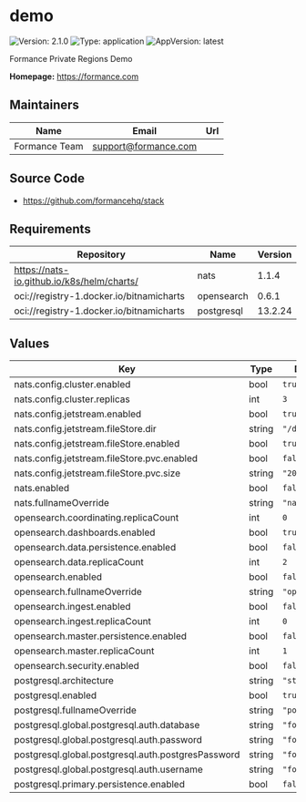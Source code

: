 # demo

![Version: 2.1.0](https://img.shields.io/badge/Version-2.1.0-informational?style=flat-square) ![Type: application](https://img.shields.io/badge/Type-application-informational?style=flat-square) ![AppVersion: latest](https://img.shields.io/badge/AppVersion-latest-informational?style=flat-square)

Formance Private Regions Demo

**Homepage:** <https://formance.com>

## Maintainers

| Name | Email | Url |
| ---- | ------ | --- |
| Formance Team | <support@formance.com> |  |

## Source Code

* <https://github.com/formancehq/stack>

## Requirements

| Repository | Name | Version |
|------------|------|---------|
| https://nats-io.github.io/k8s/helm/charts/ | nats | 1.1.4 |
| oci://registry-1.docker.io/bitnamicharts | opensearch | 0.6.1 |
| oci://registry-1.docker.io/bitnamicharts | postgresql | 13.2.24 |

## Values

| Key | Type | Default | Description |
|-----|------|---------|-------------|
| nats.config.cluster.enabled | bool | `true` |  |
| nats.config.cluster.replicas | int | `3` |  |
| nats.config.jetstream.enabled | bool | `true` |  |
| nats.config.jetstream.fileStore.dir | string | `"/data"` |  |
| nats.config.jetstream.fileStore.enabled | bool | `true` |  |
| nats.config.jetstream.fileStore.pvc.enabled | bool | `false` |  |
| nats.config.jetstream.fileStore.pvc.size | string | `"20Gi"` |  |
| nats.enabled | bool | `false` |  |
| nats.fullnameOverride | string | `"nats"` |  |
| opensearch.coordinating.replicaCount | int | `0` |  |
| opensearch.dashboards.enabled | bool | `true` |  |
| opensearch.data.persistence.enabled | bool | `false` |  |
| opensearch.data.replicaCount | int | `2` |  |
| opensearch.enabled | bool | `false` |  |
| opensearch.fullnameOverride | string | `"opensearch"` |  |
| opensearch.ingest.enabled | bool | `false` |  |
| opensearch.ingest.replicaCount | int | `0` |  |
| opensearch.master.persistence.enabled | bool | `false` |  |
| opensearch.master.replicaCount | int | `1` |  |
| opensearch.security.enabled | bool | `false` |  |
| postgresql.architecture | string | `"standalone"` |  |
| postgresql.enabled | bool | `true` |  |
| postgresql.fullnameOverride | string | `"postgresql"` |  |
| postgresql.global.postgresql.auth.database | string | `"formance"` |  |
| postgresql.global.postgresql.auth.password | string | `"formance"` |  |
| postgresql.global.postgresql.auth.postgresPassword | string | `"formance"` |  |
| postgresql.global.postgresql.auth.username | string | `"formance"` |  |
| postgresql.primary.persistence.enabled | bool | `false` |  |
